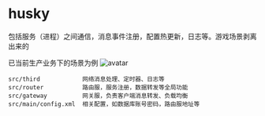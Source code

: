 # husky
包括服务（进程）之间通信，消息事件注册，配置热更新，日志等。游戏场景剥离出来的

已当前生产业务下的场景为例
![avatar](https://github.com/guogeer/husky/blob/master/doc/service.png)

```
src/third            网络消息处理、定时器、日志等
src/router           路由服，服务注册，数据转发等全局功能
src/gateway          网关服，负责客户端消息转发、负载均衡
src/main/config.xml  相关配置，如数据库账号密码，路由服地址等
```
